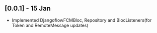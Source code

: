 ## [0.0.1] - 15 Jan

- Implemented DjangoflowFCMBloc, Repository and BlocListeners(for Token and RemoteMessage updates)
